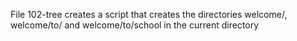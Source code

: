 File 102-tree creates a script that creates the directories welcome/, welcome/to/ and welcome/to/school in the current directory
